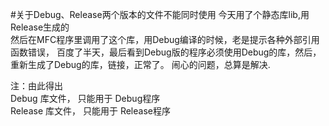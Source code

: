 #关于Debug、Release两个版本的文件不能同时使用
今天用了个静态库lib,用Release生成的                  
然后在MFC程序里调用了这个库，用Debug编译的时候，老是提示各种外部引用函数错误， 百度了半天，最后看到Debug版的程序必须使用Debug的库，然后，重新生成了Debug的库，链接，正常了。 闹心的问题，总算是解决.

注：由此得出        
Debug 库文件， 只能用于 Debug程序          
Release 库文件， 只能用于 Release程序         
